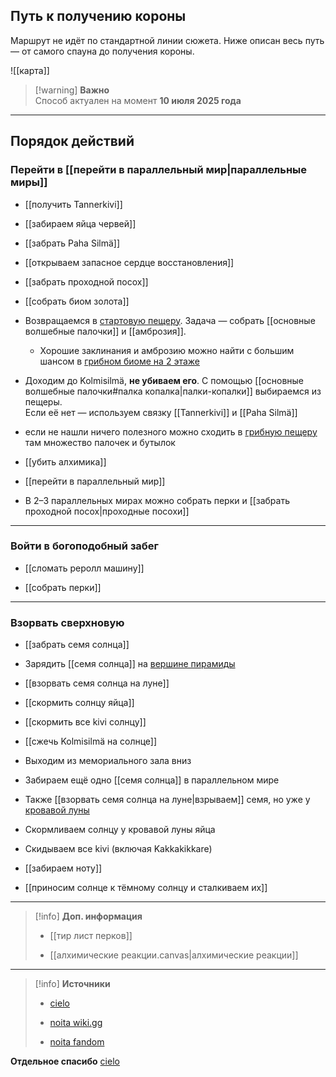 

## Путь к получению короны

Маршрут не идёт по стандартной линии сюжета. Ниже описан весь путь — от самого спауна до получения короны.

![[карта]]

> [!warning] **Важно**  
> Способ актуален на момент **10 июля 2025 года**

---

## Порядок действий

### Перейти в [[перейти в параллельный мир|параллельные миры]]

- [[получить Tannerkivi]]
    
- [[забираем яйца червей]]
    
- [[забрать Paha Silmä]]
    
- [[открываем запасное сердце восстановления]]
    
- [[забрать проходной посох]]
    
- [[собрать биом золота]]
    
- Возвращаемся в [стартовую пещеру](https://noitamap.com/?x=319&y=-128&zoom=935&map=regular-main-branch). Задача — собрать [[основные волшебные палочки]] и [[амброзия]].
    
    - Хорошие заклинания и амброзию можно найти с большим шансом в [грибном биоме на 2 этаже](https://noitamap.com/?x=-2831&y=2020&zoom=1145&map=regular-main-branch)
        
- Доходим до Kolmisilmä, **не убиваем его**. С помощью [[основные волшебные палочки#палка копалка|палки-копалки]] выбираемся из пещеры.  
    Если её нет — используем связку [[Tannerkivi]] и [[Paha Silmä]]
- если не нашли ничего полезного можно сходить в [грибную пещеру](https://noitamap.com/?x=14159&y=2379&zoom=1209&map=regular-main-branch) там множество палочек и бутылок
    
- [[убить алхимика]]
    
- [[перейти в параллельный мир]]
    
- В 2–3 параллельных мирах можно собрать перки и [[забрать проходной посох|проходные посохи]]
    

---

### Войти в богоподобный забег

- [[сломать реролл машину]]
    
- [[собрать перки]]
    

---

### Взорвать сверхновую

- [[забрать семя солнца]]
    
- Зарядить [[семя солнца]] на [вершине пирамиды](https://noitamap.com/?x=9985&y=-1194&zoom=908&map=regular-main-branch)
    
- [[взорвать семя солнца на луне]]
    
- [[скормить солнцу яйца]]
    
- [[скормить все kivi солнцу]]
    
- [[сжечь Kolmisilmä на солнце]]
    
- Выходим из мемориального зала вниз
    
- Забираем ещё одно [[семя солнца]] в параллельном мире
    
- Также [[взорвать семя солнца на луне|взрываем]] семя, но уже у [кровавой луны](https://noitamap.com/?x=244&y=37825&zoom=1077&map=regular-main-branch)
    
- Скормливаем солнцу у кровавой луны яйца
    
- Скидываем все kivi (включая Kakkakikkare)
    
- [[забираем ноту]]
    
- [[приносим солнце к тёмному солнцу и сталкиваем их]]
    

---

> [!info] **Доп. информация**
> 
> - [[тир лист перков]]
>     
> - [[алхимические реакции.canvas|алхимические реакции]]
>     

---

> [!info] **Источники**
> 
> - [cielo](https://www.youtube.com/@0-cielo-0)
>     
> - [noita wiki.gg](https://noita.wiki.gg/)
>     
> - [noita fandom](https://noita.fandom.com/wiki/Noita_Wiki)
>     

**Отдельное спасибо** [cielo](https://www.youtube.com/@0-cielo-0)